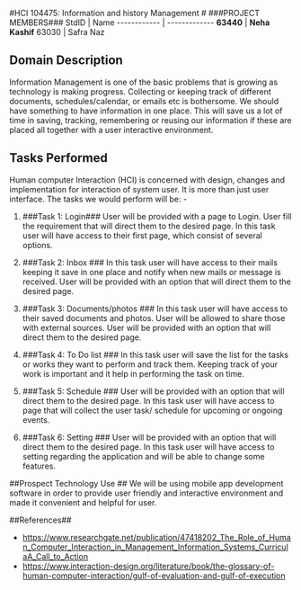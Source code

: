 #HCI 104475: Information and history Management #
###PROJECT MEMBERS###
StdID | Name
------------ | -------------
**63440** | **Neha Kashif** 
63030 | Safra Naz

## Domain Description ##
Information Management is one of the basic problems that is growing as technology is making progress. Collecting or keeping track of different documents, schedules/calendar, or emails etc is bothersome. We should have something to have information in one place. This will save us a lot of time in saving, tracking, remembering or reusing our information if these are placed all together with a user interactive environment. 

## Tasks Performed ##
Human computer Interaction (HCI) is concerned with design, changes and implementation for interaction of system user. It is more than just user interface. The tasks we would perform will be: -

1.	###Task 1: Login###
User will be provided with a page to Login. User fill the requirement that will direct them to the desired page. In this task user will have access to their first page, which consist of several options.
 
2. ###Task 2: Inbox ###
In this task user will have access to their mails keeping it save in one place and notify when new mails or message is received. User will be provided with an option that will direct them to the desired page.

3. ###Task 3: Documents/photos ###
In this task user will have access to their saved documents and photos. User will be allowed to share those with external sources. User will be provided with an option that will direct them to the desired page.

4. ###Task 4: To Do list ###
In this task user will save the list for the tasks or works they want to perform and track them. Keeping track of your work is important and it help in performing the task on time.

5. ###Task 5: Schedule ###
User will be provided with an option that will direct them to the desired page. In this task user will have access to page that will collect the user task/ schedule for upcoming or ongoing events. 

6. ###Task 6: Setting ###
User will be provided with an option that will direct them to the desired page. In this task user will have access to setting regarding the application and will be able to change some features.

##Prospect Technology Use ##
We will be using mobile app development software in order to provide user friendly and interactive environment and made it convenient and helpful for user.

##References##
-	https://www.researchgate.net/publication/47418202_The_Role_of_Human_Computer_Interaction_in_Management_Information_Systems_CurriculaA_Call_to_Action
-	https://www.interaction-design.org/literature/book/the-glossary-of-human-computer-interaction/gulf-of-evaluation-and-gulf-of-execution
